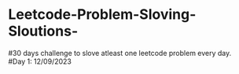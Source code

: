 # Leetcode-Problem-Sloving-Sloutions-
#30 days challenge to slove atleast one leetcode problem every day.<br>
#Day 1: 12/09/2023<br>

